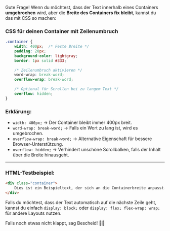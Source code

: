 Gute Frage! Wenn du möchtest, dass der Text innerhalb eines Containers **umgebrochen** wird, aber die **Breite des Containers fix bleibt**, kannst du das mit CSS so machen:  

### **CSS für deinen Container mit Zeilenumbruch**
```css
.container {
    width: 400px;  /* Feste Breite */
    padding: 20px;
    background-color: lightgray;
    border: 1px solid #333;
    
    /* Zeilenumbruch aktivieren */
    word-wrap: break-word;
    overflow-wrap: break-word;
    
    /* Optional für Scrollen bei zu langem Text */
    overflow: hidden;
}
```

### **Erklärung:**
- `width: 400px;` → Der Container bleibt immer 400px breit.
- `word-wrap: break-word;` → Falls ein Wort zu lang ist, wird es umgebrochen.
- `overflow-wrap: break-word;` → Alternative Eigenschaft für bessere Browser-Unterstützung.
- `overflow: hidden;` → Verhindert unschöne Scrollbalken, falls der Inhalt über die Breite hinausgeht.

---

### **HTML-Testbeispiel:**
```html
<div class="container">
    Dies ist ein Beispieltext, der sich an die Containerbreite anpasst. Falls ein sehr langesWortOhneLeerzeichen vorkommt, wird es umgebrochen.
</div>
```

Falls du möchtest, dass der Text automatisch auf die nächste Zeile geht, kannst du einfach `display: block;` oder `display: flex; flex-wrap: wrap;` für andere Layouts nutzen.

Falls noch etwas nicht klappt, sag Bescheid! 🚀😊
